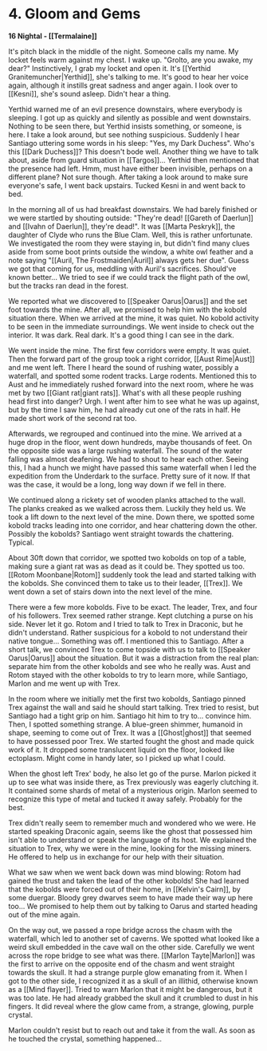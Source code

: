 # 4. Gloom and Gems

**16 Nightal - [[Termalaine]]**

It's pitch black in the middle of the night. Someone calls my name. My locket feels warm against my chest. I wake up. "Grolto, are you awake, my dear?" Instinctively, I grab my locket and open it. It's [[Yerthid Granitemuncher|Yerthid]], she's talking to me. It's good to hear her voice again, although it instills great sadness and anger again. I look over to [[Kesni]], she's sound asleep. Didn't hear a thing.

Yerthid warned me of an evil presence downstairs, where everybody is sleeping. I got up as quickly and silently as possible and went downstairs. Nothing to be seen there, but Yerthid insists something, or someone, is here. I take a look around, but see nothing suspicious. Suddenly I hear Santiago uttering some words in his sleep: "Yes, my Dark Duchess". Who's this [[Dark Duchess]]? This doesn't bode well. Another thing we have to talk about, aside from guard situation in [[Targos]]... Yerthid then mentioned that the presence had left. Hmm, must have either been invisible, perhaps on a different plane? Not sure though. After taking a look around to make sure everyone's safe, I went back upstairs. Tucked Kesni in and went back to bed.

In the morning all of us had breakfast downstairs. We had barely finished or we were startled by shouting outside: "They're dead! [[Gareth of Daerlun]] and [[Ivahn of Daerlun]], they're dead!". It was [[Marta Peskryk]], the daughter of Clyde who runs the Blue Clam. Well, this is rather unfortunate. We investigated the room they were staying in, but didn't find many clues aside from some boot prints outside the window, a white owl feather and a note saying "[[Auril, The Frostmaiden|Auril]] always gets her due". Guess we got that coming for us, meddling with Auril's sacrifices. Should've known better... We tried to see if we could track the flight path of the owl, but the tracks ran dead in the forest.

We reported what we discovered to [[Speaker Oarus|Oarus]] and the set foot towards the mine. After all, we promised to help him with the kobold situation there. When we arrived at the mine, it was quiet. No kobold activity to be seen in the immediate surroundings. We went inside to check out the interior. It was dark. Real dark. It's a good thing I can see in the dark. 

We went inside the mine. The first few corridors were empty. It was quiet. Then the forward part of the group took a right corridor, [[Aust Rime|Aust]] and me went left. There I heard the sound of rushing water, possibly a waterfall, and spotted some rodent tracks. Large rodents. Mentioned this to Aust and he immediately rushed forward into the next room, where he was met by two [[Giant rat|giant rats]]. What's with all these people rushing head first into danger? Urgh. I went after him to see what he was up against, but by the time I saw him, he had already cut one of the rats in half. He made short work of the second rat too.

Afterwards, we regrouped and continued into the mine. We arrived at a huge drop in the floor, went down hundreds, maybe thousands of feet. On the opposite side was a large rushing waterfall. The sound of the water falling was almost deafening. We had to shout to hear each other. Seeing this, I had a hunch we might have passed this same waterfall when I led the expedition from the Underdark to the surface. Pretty sure of it now. If that was the case, it would be a long, long way down if we fell in there.

We continued along a rickety set of wooden planks attached to the wall. The planks creaked as we walked across them. Luckily they held us. We took a lift down to the next level of the mine. Down there, we spotted some kobold tracks leading into one corridor, and hear chattering down the other. Possibly the kobolds? Santiago went straight towards the chattering. Typical.

About 30ft down that corridor, we spotted two kobolds on top of a table, making sure a giant rat was as dead as it could be. They spotted us too. [[Rotom Moonbane|Rotom]] suddenly took the lead and started talking with the kobolds. She convinced them to take us to their leader, [[Trex]]. We went down a set of stairs down into the next level of the mine.

There were a few more kobolds. Five to be exact. The leader, Trex, and four of his followers. Trex seemed rather strange. Kept clutching a purse on his side. Never let it go. Rotom and I tried to talk to Trex in Draconic, but he didn't understand. Rather suspicious for a kobold to not understand their native tongue... Something was off. I mentioned this to Santiago. After a short talk, we convinced Trex to come topside with us to talk to [[Speaker Oarus|Oarus]] about the situation. But it was a distraction from the real plan: separate him from the other kobolds and see who he really was. Aust and Rotom stayed with the other kobolds to try to learn more, while Santiago, Marlon and me went up with Trex.

In the room where we initially met the first two kobolds, Santiago pinned Trex against the wall and said he should start talking. Trex tried to resist, but Santiago had a tight grip on him. Santiago hit him to try to... convince him. Then, I spotted something strange. A blue-green shimmer, humanoid in shape, seeming to come out of Trex. It was a [[Ghost|ghost]] that seemed to have possessed poor Trex. We started fought the ghost and made quick work of it. It dropped some translucent liquid on the floor, looked like ectoplasm. Might come in handy later, so I picked up what I could. 

When the ghost left Trex' body, he also let go of the purse. Marlon picked it up to see what was inside there, as Trex previously was eagerly clutching it. It contained some shards of metal of a mysterious origin. Marlon seemed to recognize this type of metal and tucked it away safely. Probably for the best.

Trex didn't really seem to remember much and wondered who we were. He started speaking Draconic again, seems like the ghost that possessed him isn't able to understand or speak the language of its host. We explained the situation to Trex, why we were in the mine, looking for the missing miners. He offered to help us in exchange for our help with their situation.

What we saw when we went back down was mind blowing: Rotom had gained the trust and taken the lead of the other kobolds! She had learned that the kobolds were forced out of their home, in [[Kelvin's Cairn]], by some duergar. Bloody grey dwarves seem to have made their way up here too... We promised to help them out by talking to Oarus and started heading out of the mine again.

On the way out, we passed a rope bridge across the chasm with the waterfall, which led to another set of caverns. We spotted what looked like a weird skull embedded in the cave wall on the other side. Carefully we went across the rope bridge to see what was there. [[Marlon Tayte|Marlon]] was the first to arrive on the opposite end of the chasm and went straight towards the skull. It had a strange purple glow emanating from it. When I got to the other side, I recognized it as a skull of an illithid, otherwise known as a [[Mind flayer]]. Tried to warn Marlon that it might be dangerous, but it was too late. He had already grabbed the skull and it crumbled to dust in his fingers. It did reveal where the glow came from, a strange, glowing, purple crystal.

Marlon couldn't resist but to reach out and take it from the wall. As soon as he touched the crystal, something happened...